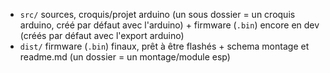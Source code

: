 * `src/` sources, croquis/projet arduino (un sous dossier = un croquis arduino, créé par défaut avec l'arduino) + firmware (`.bin`) encore en dev (créés par défaut avec l'export arduino)
* `dist/` firmware (`.bin`) finaux, prêt à être flashés + schema montage et readme.md  (un dossier = un montage/module esp)